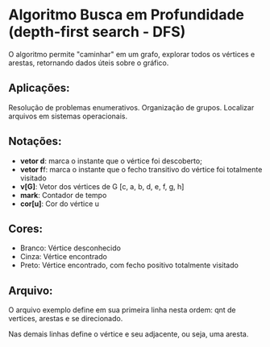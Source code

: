 # Algoritmo Busca em Profundidade (depth-first search - DFS)

O algoritmo permite "caminhar" em um grafo, explorar todos os vértices e arestas, retornando dados úteis sobre o gráfico.

## Aplicações:

Resolução de problemas enumerativos. Organização de grupos. Localizar arquivos em sistemas operacionais.

## Notações:

- <b>vetor d</b>: marca o instante que o vértice foi descoberto;
- <b>vetor f</b>f: marca o instante que o fecho transitivo do vértice foi totalmente visitado
- <b>v[G]</b>: Vetor dos vértices de G [c, a, b, d, e, f, g, h]
- <b>mark</b>: Contador de tempo
- <b>cor[u]</b>: Cor do vértice u

## Cores:

- Branco: Vértice desconhecido
- Cinza: Vértice encontrado
- Preto: Vértice encontrado, com fecho positivo totalmente visitado

## Arquivo:

O arquivo exemplo define em sua primeira linha nesta ordem: qnt de vertices, arestas e se direcionado.

Nas demais linhas define o vértice e seu adjacente, ou seja, uma aresta.
